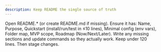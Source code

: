 ```yaml
---
description: Keep README the single source of truth
---
```

Open README.* (or create README.md if missing). Ensure it has: Name, Purpose, Quickstart (install/run/test in ≤10 lines), Minimal config (env vars), Folder map, MVP scope, Roadmap (Now/Next/Later). Write any missing sections and update commands so they actually work. Keep under 120 lines. Then stage changes.
